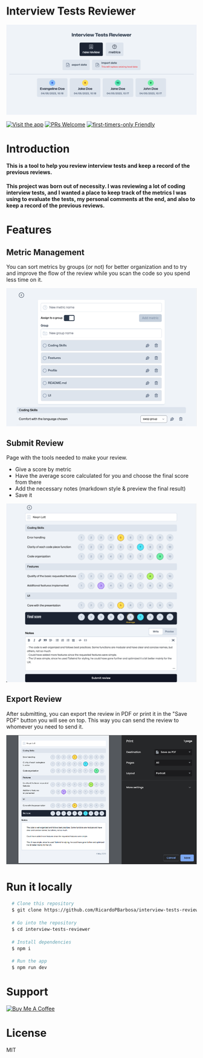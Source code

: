 # Interview Tests Reviewer

![Interview Tests Reviewer Cover](./assets/cover.png)

[![Visit the app](https://img.shields.io/badge/Go-to_the_app-red.svg?style=flat-square)](https://ricardopbarbosa.github.io/interview-tests-reviewer)
[![PRs Welcome](https://img.shields.io/badge/PRs-welcome-brightgreen.svg?style=flat-square)](http://makeapullrequest.com)
[![first-timers-only Friendly](https://img.shields.io/badge/first--timers--only-friendly-blue.svg)](http://www.firsttimersonly.com/)

# Introduction

#### This is a tool to help you review interview tests and keep a record of the previous reviews.

#### This project was born out of necessity. I was reviewing a lot of coding interview tests, and I wanted a place to keep track of the metrics I was using to evaluate the tests, my personal comments at the end, and also to keep a record of the previous reviews.

# Features

## Metric Management
You can sort metrics by groups (or not) for better organization and to try and improve the flow of the review while you scan the code so you spend less time on it.

![Metric Management](./assets/metric-management.png)

## Submit Review
Page with the tools needed to make your review.
* Give a score by metric
* Have the average score calculated for you and choose the final score from there
* Add the necessary notes (markdown style & preview the final result)
* Save it

![Submit Review](./assets/submit-review.png)

## Export Review
After submitting, you can export the review in PDF or print it in the "Save PDF" button you will see on top.
This way you can send the review to whomever you need to send it.

![Export Review](./assets/export-review.png)

# Run it locally

```sh
  # Clone this repository
  $ git clone https://github.com/RicardoPBarbosa/interview-tests-reviewer.git

  # Go into the repository
  $ cd interview-tests-reviewer

  # Install dependencies
  $ npm i

  # Run the app
  $ npm run dev
```

# Support

<a href="https://www.buymeacoffee.com/ricardopbarbosa"><img src="https://cdn.buymeacoffee.com/buttons/default-orange.png" alt="Buy Me A Coffee" height="33" width="150"></a>

# License
MIT